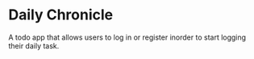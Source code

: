 # Daily Chronicle

A todo app that allows users to log in or register inorder to start logging their daily task.
